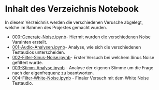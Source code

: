 # Inhalt des Verzeichnis Notebook

In diesem Verzeichnis werden die verschiedenen Verusche abgelegt, welche im Rahmen des Projektes gemacht wurden. 

- [000-Generate-Noise.ipynb](000-Generate-Noise.ipynb)- Hiermit wurden die verschiedenen Noise Varainten erstellt.
- [001-Audio-Analysen.ipynb](001-Audio-Analysen.ipynb)- Analyse, wie sich die verschiedenen Testaudios unterscheiden.
- [002-Filter-Sinus-Noise.ipynb](002-Filter-Sinus-Noise.ipynb)- Erster Versuch bei welchem Sinus Noise gefiltert wurde.
- [003-Stimm-Analyse.ipynb](003-Stimm-Analyse.ipynb) - Analyse der eigenen Stimme um die Frage nach der eigenfrequenz zu beantworten.
- [004-Filter-White-Noise.ipynb](004-Filter-White-Noise.ipynb) - Finaler Versuch mit dem White Noise Testaudio.
